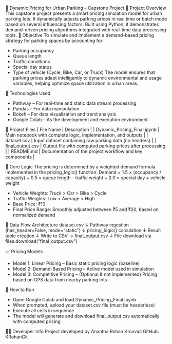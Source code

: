 🚗 Dynamic Pricing for Urban Parking – Capstone Project
📌 Project Overview
This capstone project presents a smart pricing simulation model for urban parking lots. It dynamically adjusts parking prices in real time or batch mode based on several influencing factors. Built using Python, it demonstrates demand-driven pricing algorithms integrated with real-time data processing tools.
🎯 Objective
To simulate and implement a demand-based pricing strategy for parking spaces by accounting for:
- Parking occupancy
- Queue length
- Traffic conditions
- Special day status
- Type of vehicle (Cycle, Bike, Car, or Truck)
The model ensures that parking prices adapt intelligently to dynamic environmental and usage variables, helping optimize space utilization in urban areas.

🧰 Technologies Used
- Pathway – For real-time and static data stream processing
- Pandas – For data manipulation
- Bokeh – For data visualization and trend analysis
- Google Colab – As the development and execution environment

📂 Project Files
| File Name | Description | 
| Dynamic_Pricing_Final.ipynb | Main notebook with complete logic, implementation, and outputs | 
| dataset.csv | Input dataset containing raw parking data (no headers) | 
| final_output.csv | Output file with computed parking prices after processing | 
| README.md | Documentation of the project workflow and key components | 



🧮 Core Logic
The pricing is determined by a weighted demand formula implemented in the pricing_logic() function:
Demand = 1.5 × (occupancy / capacity) 
       + 0.5 × queue length 
       - traffic weight 
       + 2.0 × special day 
       + vehicle weight


- Vehicle Weights: Truck > Car > Bike > Cycle
- Traffic Weights: Low < Average < High
- Base Price: ₹10
- Final Price Range: Smoothly adjusted between ₹5 and ₹20, based on normalized demand

🔄 Data Flow Architecture
dataset.csv 
   ↓
Pathway ingestion (has_header=False, mode="static") 
   ↓
pricing_logic() calculation 
   ↓
Result table creation 
   ↓
Write to CSV → final_output.csv 
   ↓
File download via files.download("final_output.csv")



📈 Pricing Models
- Model 1: Linear Pricing – Basic static pricing logic (baseline)
- Model 2: Demand-Based Pricing – Active model used in simulation
- Model 3: Competitive Pricing – (Optional & not implemented) Pricing based on GPS data from nearby parking lots

🚀 How to Run
- Open Google Colab and load Dynamic_Pricing_Final.ipynb
- When prompted, upload your dataset.csv file (must be headerless)
- Execute all cells in sequence
- The model will generate and download final_output.csv automatically with computed pricing

👨‍💻 Developer Info
Project developed by Anantha Rohan Krovvidi
GitHub: KRohanGit


